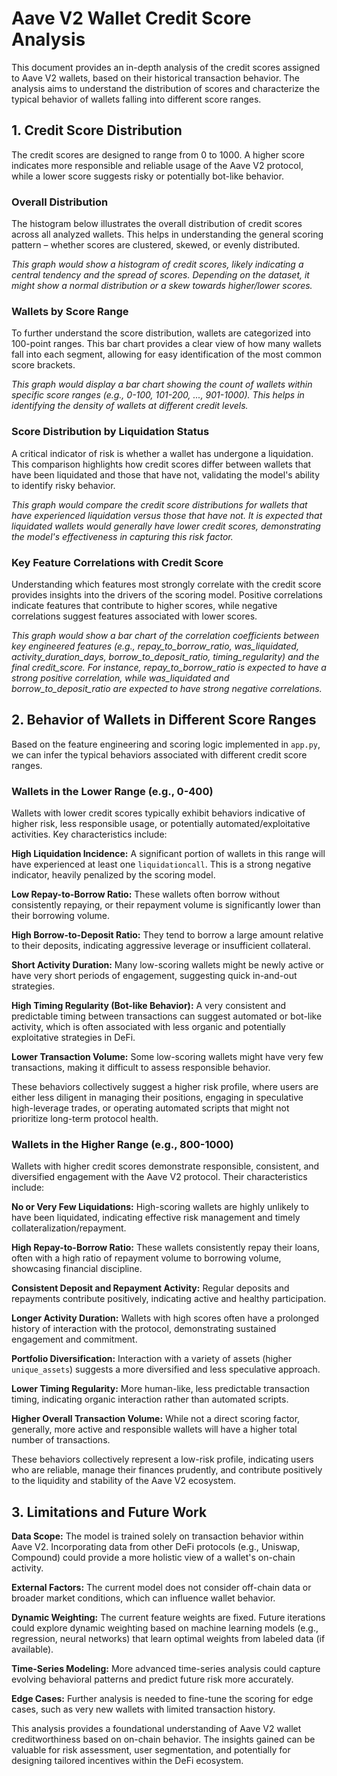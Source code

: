 # Aave V2 Wallet Credit Score Analysis

This document provides an in-depth analysis of the credit scores assigned to Aave V2 wallets, based on their historical transaction behavior. The analysis aims to understand the distribution of scores and characterize the typical behavior of wallets falling into different score ranges.

## 1. Credit Score Distribution

The credit scores are designed to range from 0 to 1000. A higher score indicates more responsible and reliable usage of the Aave V2 protocol, while a lower score suggests risky or potentially bot-like behavior.

### Overall Distribution

The histogram below illustrates the overall distribution of credit scores across all analyzed wallets. This helps in understanding the general scoring pattern – whether scores are clustered, skewed, or evenly distributed.

*This graph would show a histogram of credit scores, likely indicating a central tendency and the spread of scores. Depending on the dataset, it might show a normal distribution or a skew towards higher/lower scores.*

### Wallets by Score Range

To further understand the score distribution, wallets are categorized into 100-point ranges. This bar chart provides a clear view of how many wallets fall into each segment, allowing for easy identification of the most common score brackets.

*This graph would display a bar chart showing the count of wallets within specific score ranges (e.g., 0-100, 101-200, ..., 901-1000). This helps in identifying the density of wallets at different credit levels.*

### Score Distribution by Liquidation Status

A critical indicator of risk is whether a wallet has undergone a liquidation. This comparison highlights how credit scores differ between wallets that have been liquidated and those that have not, validating the model's ability to identify risky behavior.

*This graph would compare the credit score distributions for wallets that have experienced liquidation versus those that have not. It is expected that liquidated wallets would generally have lower credit scores, demonstrating the model's effectiveness in capturing this risk factor.*

### Key Feature Correlations with Credit Score

Understanding which features most strongly correlate with the credit score provides insights into the drivers of the scoring model. Positive correlations indicate features that contribute to higher scores, while negative correlations suggest features associated with lower scores.

*This graph would show a bar chart of the correlation coefficients between key engineered features (e.g., repay_to_borrow_ratio, was_liquidated, activity_duration_days, borrow_to_deposit_ratio, timing_regularity) and the final credit_score. For instance, repay_to_borrow_ratio is expected to have a strong positive correlation, while was_liquidated and borrow_to_deposit_ratio are expected to have strong negative correlations.*

## 2. Behavior of Wallets in Different Score Ranges

Based on the feature engineering and scoring logic implemented in `app.py`, we can infer the typical behaviors associated with different credit score ranges.

### Wallets in the Lower Range (e.g., 0-400)

Wallets with lower credit scores typically exhibit behaviors indicative of higher risk, less responsible usage, or potentially automated/exploitative activities. Key characteristics include:

**High Liquidation Incidence:** A significant portion of wallets in this range will have experienced at least one `liquidationcall`. This is a strong negative indicator, heavily penalized by the scoring model.

**Low Repay-to-Borrow Ratio:** These wallets often borrow without consistently repaying, or their repayment volume is significantly lower than their borrowing volume.

**High Borrow-to-Deposit Ratio:** They tend to borrow a large amount relative to their deposits, indicating aggressive leverage or insufficient collateral.

**Short Activity Duration:** Many low-scoring wallets might be newly active or have very short periods of engagement, suggesting quick in-and-out strategies.

**High Timing Regularity (Bot-like Behavior):** A very consistent and predictable timing between transactions can suggest automated or bot-like activity, which is often associated with less organic and potentially exploitative strategies in DeFi.

**Lower Transaction Volume:** Some low-scoring wallets might have very few transactions, making it difficult to assess responsible behavior.

These behaviors collectively suggest a higher risk profile, where users are either less diligent in managing their positions, engaging in speculative high-leverage trades, or operating automated scripts that might not prioritize long-term protocol health.

### Wallets in the Higher Range (e.g., 800-1000)

Wallets with higher credit scores demonstrate responsible, consistent, and diversified engagement with the Aave V2 protocol. Their characteristics include:

**No or Very Few Liquidations:** High-scoring wallets are highly unlikely to have been liquidated, indicating effective risk management and timely collateralization/repayment.

**High Repay-to-Borrow Ratio:** These wallets consistently repay their loans, often with a high ratio of repayment volume to borrowing volume, showcasing financial discipline.

**Consistent Deposit and Repayment Activity:** Regular deposits and repayments contribute positively, indicating active and healthy participation.

**Longer Activity Duration:** Wallets with high scores often have a prolonged history of interaction with the protocol, demonstrating sustained engagement and commitment.

**Portfolio Diversification:** Interaction with a variety of assets (higher `unique_assets`) suggests a more diversified and less speculative approach.

**Lower Timing Regularity:** More human-like, less predictable transaction timing, indicating organic interaction rather than automated scripts.

**Higher Overall Transaction Volume:** While not a direct scoring factor, generally, more active and responsible wallets will have a higher total number of transactions.

These behaviors collectively represent a low-risk profile, indicating users who are reliable, manage their finances prudently, and contribute positively to the liquidity and stability of the Aave V2 ecosystem.

## 3. Limitations and Future Work

**Data Scope:** The model is trained solely on transaction behavior within Aave V2. Incorporating data from other DeFi protocols (e.g., Uniswap, Compound) could provide a more holistic view of a wallet's on-chain activity.

**External Factors:** The current model does not consider off-chain data or broader market conditions, which can influence wallet behavior.

**Dynamic Weighting:** The current feature weights are fixed. Future iterations could explore dynamic weighting based on machine learning models (e.g., regression, neural networks) that learn optimal weights from labeled data (if available).

**Time-Series Modeling:** More advanced time-series analysis could capture evolving behavioral patterns and predict future risk more accurately.

**Edge Cases:** Further analysis is needed to fine-tune the scoring for edge cases, such as very new wallets with limited transaction history.

This analysis provides a foundational understanding of Aave V2 wallet creditworthiness based on on-chain behavior. The insights gained can be valuable for risk assessment, user segmentation, and potentially for designing tailored incentives within the DeFi ecosystem.